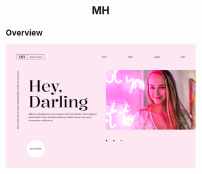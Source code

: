 <h1 align="center">MH</h1>



## Overview

![screenshot](./github/FireShot%20Capture%20020%20-%20MH%20-%20127.0.0.1.png)